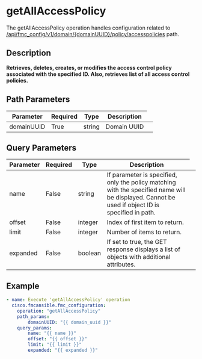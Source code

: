 # getAllAccessPolicy

The getAllAccessPolicy operation handles configuration related to [/api/fmc_config/v1/domain/{domainUUID}/policy/accesspolicies](/paths//api/fmc_config/v1/domain/{domain_uuid}/policy/accesspolicies.md) path.&nbsp;
## Description
**Retrieves, deletes, creates, or modifies the access control policy associated with the specified ID. Also, retrieves list of all access control policies.**

## Path Parameters
| Parameter | Required | Type | Description |
| --------- | -------- | ---- | ----------- |
| domainUUID | True | string <td colspan=3> Domain UUID |

## Query Parameters
| Parameter | Required | Type | Description |
| --------- | -------- | ---- | ----------- |
| name | False | string <td colspan=3> If parameter is specified, only the policy matching with the specified name will be displayed. Cannot be used if object ID is specified in path. |
| offset | False | integer <td colspan=3> Index of first item to return. |
| limit | False | integer <td colspan=3> Number of items to return. |
| expanded | False | boolean <td colspan=3> If set to true, the GET response displays a list of objects with additional attributes. |

## Example
```yaml
- name: Execute 'getAllAccessPolicy' operation
  cisco.fmcansible.fmc_configuration:
    operation: "getAllAccessPolicy"
    path_params:
        domainUUID: "{{ domain_uuid }}"
    query_params:
        name: "{{ name }}"
        offset: "{{ offset }}"
        limit: "{{ limit }}"
        expanded: "{{ expanded }}"

```